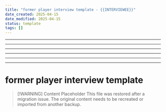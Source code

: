```yaml
---
title: "former player interview template - {{INTERVIEWEE}}"
date_created: 2025-04-15
date_modified: 2025-04-15
status: template
tags: []
---
```


---

---

---

---

---

---

# former player interview template

> [\!WARNING] Content Placeholder
> This file was restored after a migration issue. The original content needs to be recreated or imported from another backup.

